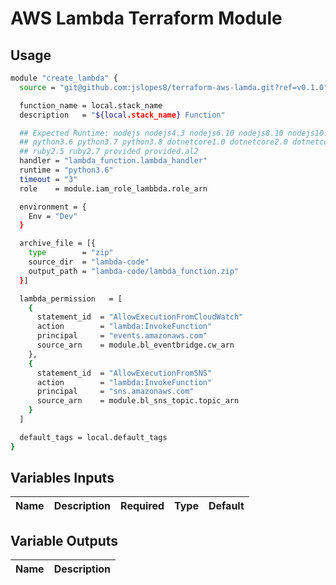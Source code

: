# AWS Lambda Terraform Module

## Usage
```bash
module "create_lambda" {
  source = "git@github.com:jslopes8/terraform-aws-lamda.git?ref=v0.1.0"

  function_name = local.stack_name
  description   = "${local.stack_name} Function"

  ## Expected Runtime: nodejs nodejs4.3 nodejs6.10 nodejs8.10 nodejs10.x nodejs12.x nodejs14.x java8 java8.al2 java11 python2.7 
  ## python3.6 python3.7 python3.8 dotnetcore1.0 dotnetcore2.0 dotnetcore2.1 dotnetcore3.1 nodejs4.3-edge go1.x 
  ## ruby2.5 ruby2.7 provided provided.al2
  handler = "lambda_function.lambda_handler"
  runtime = "python3.6"
  timeout = "3"
  role    = module.iam_role_lambbda.role_arn

  environment = {
    Env = "Dev"
  }

  archive_file = [{
    type        = "zip"
    source_dir  = "lambda-code"
    output_path = "lambda-code/lambda_function.zip"
  }]

  lambda_permission   = [
    {
      statement_id  = "AllowExecutionFromCloudWatch"
      action        = "lambda:InvokeFunction"
      principal     = "events.amazonaws.com"
      source_arn    = module.bl_eventbridge.cw_arn
    },
    {
      statement_id  = "AllowExecutionFromSNS"
      action        = "lambda:InvokeFunction"
      principal     = "sns.amazonaws.com"
      source_arn    = module.bl_sns_topic.topic_arn
    }
  ]

  default_tags = local.default_tags
}
```

<!-- BEGINNING OF PRE-COMMIT-TERRAFORM DOCS HOOK -->
## Variables Inputs
| Name | Description | Required | Type | Default |
| ---- | ----------- | -------- | ---- | ------- |


## Variable Outputs
<!-- END OF PRE-COMMIT-TERRAFORM DOCS HOOK -->
| Name | Description |
| ---- | ----------- |
